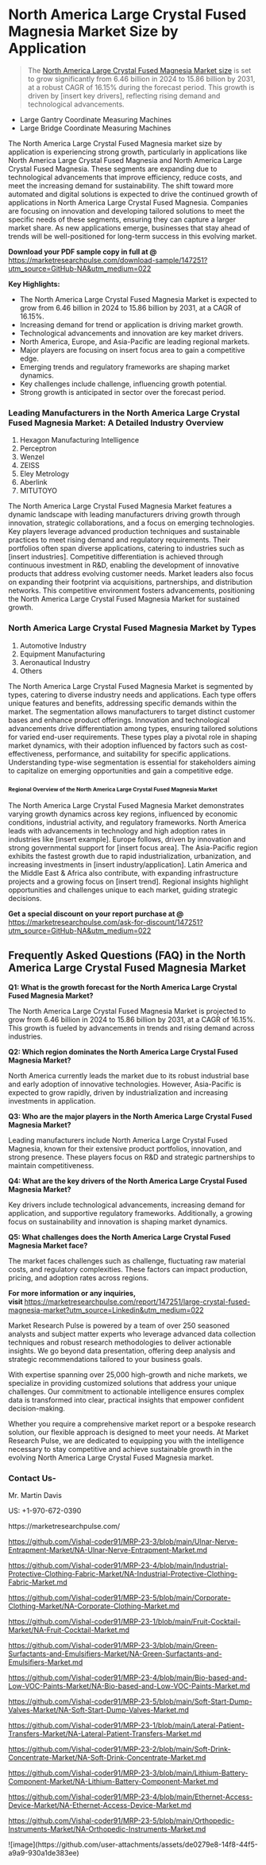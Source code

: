 <h1>North America Large Crystal Fused Magnesia Market&nbsp;Size by Application</h1><blockquote><p>The <a href="https://marketresearchpulse.com/download-sample/147251?utm_source=GitHub-NA&amp;utm_medium=022">North America Large Crystal Fused Magnesia Market size</a> is set to grow significantly from 6.46 billion in 2024 to 15.86 billion by 2031, at a robust CAGR of 16.15% during the forecast period. This growth is driven by [insert key drivers], reflecting rising demand and technological advancements.</p></blockquote><ul><li>Large Gantry Coordinate Measuring Machines<li> Large Bridge Coordinate Measuring Machines</li></ul><p>The North America Large Crystal Fused Magnesia market size by application is experiencing strong growth, particularly in applications like North America Large Crystal Fused Magnesia and North America Large Crystal Fused Magnesia. These segments are expanding due to technological advancements that improve efficiency, reduce costs, and meet the increasing demand for sustainability. The shift toward more automated and digital solutions is expected to drive the continued growth of applications in North America Large Crystal Fused Magnesia. Companies are focusing on innovation and developing tailored solutions to meet the specific needs of these segments, ensuring they can capture a larger market share. As new applications emerge, businesses that stay ahead of trends will be well-positioned for long-term success in this evolving market.</p><p><strong>Download your PDF sample copy in full at @ </strong><a href="https://marketresearchpulse.com/download-sample/147251?utm_source=GitHub-NA&amp;utm_medium=022">https://marketresearchpulse.com/download-sample/147251?utm_source=GitHub-NA&amp;utm_medium=022</a></p><p><strong>Key Highlights: </strong></p><ul><li>The North America Large Crystal Fused Magnesia Market is expected to grow from 6.46 billion in 2024 to 15.86 billion by 2031, at a CAGR of 16.15%.</li><li>Increasing demand for trend or application is driving market growth.</li><li>Technological advancements and innovation are key market drivers.</li><li>North America, Europe, and Asia-Pacific are leading regional markets.</li><li>Major players are focusing on insert focus area to gain a competitive edge.</li><li>Emerging trends and regulatory frameworks are shaping market dynamics.</li><li>Key challenges include challenge, influencing growth potential.</li><li>Strong growth is anticipated in sector over the forecast period.</li></ul><h3>Leading Manufacturers in the North America Large Crystal Fused Magnesia Market: A Detailed Industry Overview</h3><ol><li>Hexagon Manufacturing Intelligence</li><li>Perceptron</li><li>Wenzel</li><li>ZEISS</li><li>Eley Metrology</li><li>Aberlink</li><li>MITUTOYO</li></ol><div class="flex max-w-full flex-col flex-grow"><div class="min-h-8 text-message flex w-full flex-col items-end gap-2 whitespace-normal break-words [.text-message+&amp;]:mt-5" dir="auto" data-message-author-role="assistant" data-message-id="fd8432e4-4910-450d-b182-61b7bfb0a01f" data-message-model-slug="gpt-4o"><div class="flex w-full flex-col gap-1 empty:hidden first:pt-[3px]"><div class="markdown prose w-full break-words dark:prose-invert light"><p>The North America Large Crystal Fused Magnesia Market features a dynamic landscape with leading manufacturers driving growth through innovation, strategic collaborations, and a focus on emerging technologies. Key players leverage advanced production techniques and sustainable practices to meet rising demand and regulatory requirements. Their portfolios often span diverse applications, catering to industries such as [insert industries]. Competitive differentiation is achieved through continuous investment in R&amp;D, enabling the development of innovative products that address evolving customer needs. Market leaders also focus on expanding their footprint via acquisitions, partnerships, and distribution networks. This competitive environment fosters advancements, positioning the North America Large Crystal Fused Magnesia Market for sustained growth.</p></div></div></div></div><h3>North America Large Crystal Fused Magnesia Market by Types</h3><ol><li>Automotive Industry<li> Equipment Manufacturing<li> Aeronautical Industry<li> Others</li></ol><div class="flex max-w-full flex-col flex-grow"><div class="min-h-8 text-message flex w-full flex-col items-end gap-2 whitespace-normal break-words [.text-message+&amp;]:mt-5" dir="auto" data-message-author-role="assistant" data-message-id="084470be-0bb7-4664-bddf-5156b4f41249" data-message-model-slug="gpt-4o-mini"><div class="flex w-full flex-col gap-1 empty:hidden first:pt-[3px]"><div class="markdown prose w-full break-words dark:prose-invert light"><p>The North America Large Crystal Fused Magnesia Market is segmented by types, catering to diverse industry needs and applications. Each type offers unique features and benefits, addressing specific demands within the market. The segmentation allows manufacturers to target distinct customer bases and enhance product offerings. Innovation and technological advancements drive differentiation among types, ensuring tailored solutions for varied end-user requirements. These types play a pivotal role in shaping market dynamics, with their adoption influenced by factors such as cost-effectiveness, performance, and suitability for specific applications. Understanding type-wise segmentation is essential for stakeholders aiming to capitalize on emerging opportunities and gain a competitive edge.</p></div></div></div></div><h3><span style="font-size: 11px;">Regional Overview of the North America Large Crystal Fused Magnesia Market</span></h3><div class="flex max-w-full flex-col flex-grow"><div class="min-h-8 text-message flex w-full flex-col items-end gap-2 whitespace-normal break-words [.text-message+&amp;]:mt-5" dir="auto" data-message-author-role="assistant" data-message-id="e9038762-ce64-4e30-91c9-9bd413514231" data-message-model-slug="gpt-4o-mini"><div class="flex w-full flex-col gap-1 empty:hidden first:pt-[3px]"><div class="markdown prose w-full break-words dark:prose-invert light"><p>The North America Large Crystal Fused Magnesia Market demonstrates varying growth dynamics across key regions, influenced by economic conditions, industrial activity, and regulatory frameworks. North America leads with advancements in technology and high adoption rates in industries like [insert example]. Europe follows, driven by innovation and strong governmental support for [insert focus area]. The Asia-Pacific region exhibits the fastest growth due to rapid industrialization, urbanization, and increasing investments in [insert industry/application]. Latin America and the Middle East &amp; Africa also contribute, with expanding infrastructure projects and a growing focus on [insert trend]. Regional insights highlight opportunities and challenges unique to each market, guiding strategic decisions.</p></div></div></div></div><p><strong>Get a special discount on your report purchase at @ </strong><a href="https://marketresearchpulse.com/ask-for-discount/147251?utm_source=GitHub-NA&amp;utm_medium=022">https://marketresearchpulse.com/ask-for-discount/147251?utm_source=GitHub-NA&amp;utm_medium=022</a></p><h2>Frequently Asked Questions (FAQ) in the North America Large Crystal Fused Magnesia Market</h2><p><strong>Q1: What is the growth forecast for the North America Large Crystal Fused Magnesia Market?</strong></p><p>The North America Large Crystal Fused Magnesia Market is projected to grow from 6.46 billion in 2024 to 15.86 billion by 2031, at a CAGR of 16.15%. This growth is fueled by advancements in trends and rising demand across industries.</p><p><strong>Q2: Which region dominates the North America Large Crystal Fused Magnesia Market?</strong></p><p>North America currently leads the market due to its robust industrial base and early adoption of innovative technologies. However, Asia-Pacific is expected to grow rapidly, driven by industrialization and increasing investments in application.</p><p><strong>Q3: Who are the major players in the North America Large Crystal Fused Magnesia Market?</strong></p><p>Leading manufacturers include North America Large Crystal Fused Magnesia, known for their extensive product portfolios, innovation, and strong presence. These players focus on R&amp;D and strategic partnerships to maintain competitiveness.</p><p><strong>Q4: What are the key drivers of the North America Large Crystal Fused Magnesia Market?</strong></p><p>Key drivers include technological advancements, increasing demand for application, and supportive regulatory frameworks. Additionally, a growing focus on sustainability and innovation is shaping market dynamics.</p><p><strong>Q5: What challenges does the North America Large Crystal Fused Magnesia Market face?</strong></p><p>The market faces challenges such as challenge, fluctuating raw material costs, and regulatory complexities. These factors can impact production, pricing, and adoption rates across regions.</p><p><strong>For more information or any inquiries, visit&nbsp;</strong><a href="https://marketresearchpulse.com/report/147251/large-crystal-fused-magnesia-market?utm_source=Linkedin&utm_medium=022">https://marketresearchpulse.com/report/147251/large-crystal-fused-magnesia-market?utm_source=Linkedin&utm_medium=022</a></p><p>Market Research Pulse is powered by a team of over 250 seasoned analysts and subject matter experts who leverage advanced data collection techniques and robust research methodologies to deliver actionable insights. We go beyond data presentation, offering deep analysis and strategic recommendations tailored to your business goals.</p><p>With expertise spanning over 25,000 high-growth and niche markets, we specialize in providing customized solutions that address your unique challenges. Our commitment to actionable intelligence ensures complex data is transformed into clear, practical insights that empower confident decision-making.</p><p>Whether you require a comprehensive market report or a bespoke research solution, our flexible approach is designed to meet your needs. At Market Research Pulse, we are dedicated to equipping you with the intelligence necessary to stay competitive and achieve sustainable growth in the evolving North America Large Crystal Fused Magnesia market.</p><h3><strong>Contact Us-</strong></h3><p>Mr. Martin Davis</p><p>US: +1-970-672-0390</p><p>https://marketresearchpulse.com/</p><p><a href="https://github.com/Vishal-coder91/MRP-23-3/blob/main/Ulnar-Nerve-Entrapment-Market/NA-Ulnar-Nerve-Entrapment-Market.md">https://github.com/Vishal-coder91/MRP-23-3/blob/main/Ulnar-Nerve-Entrapment-Market/NA-Ulnar-Nerve-Entrapment-Market.md</a></p><p><a href="https://github.com/Vishal-coder91/MRP-23-4/blob/main/Industrial-Protective-Clothing-Fabric-Market/NA-Industrial-Protective-Clothing-Fabric-Market.md">https://github.com/Vishal-coder91/MRP-23-4/blob/main/Industrial-Protective-Clothing-Fabric-Market/NA-Industrial-Protective-Clothing-Fabric-Market.md</a></p><p><a href="https://github.com/Vishal-coder91/MRP-23-5/blob/main/Corporate-Clothing-Market/NA-Corporate-Clothing-Market.md">https://github.com/Vishal-coder91/MRP-23-5/blob/main/Corporate-Clothing-Market/NA-Corporate-Clothing-Market.md</a></p><p><a href="https://github.com/Vishal-coder91/MRP-23-1/blob/main/Fruit-Cocktail-Market/NA-Fruit-Cocktail-Market.md">https://github.com/Vishal-coder91/MRP-23-1/blob/main/Fruit-Cocktail-Market/NA-Fruit-Cocktail-Market.md</a></p><p><a href="https://github.com/Vishal-coder91/MRP-23-3/blob/main/Green-Surfactants-and-Emulsifiers-Market/NA-Green-Surfactants-and-Emulsifiers-Market.md">https://github.com/Vishal-coder91/MRP-23-3/blob/main/Green-Surfactants-and-Emulsifiers-Market/NA-Green-Surfactants-and-Emulsifiers-Market.md</a></p><p><a href="https://github.com/Vishal-coder91/MRP-23-4/blob/main/Bio-based-and-Low-VOC-Paints-Market/NA-Bio-based-and-Low-VOC-Paints-Market.md">https://github.com/Vishal-coder91/MRP-23-4/blob/main/Bio-based-and-Low-VOC-Paints-Market/NA-Bio-based-and-Low-VOC-Paints-Market.md</a></p><p><a href="https://github.com/Vishal-coder91/MRP-23-5/blob/main/Soft-Start-Dump-Valves-Market/NA-Soft-Start-Dump-Valves-Market.md">https://github.com/Vishal-coder91/MRP-23-5/blob/main/Soft-Start-Dump-Valves-Market/NA-Soft-Start-Dump-Valves-Market.md</a></p><p><a href="https://github.com/Vishal-coder91/MRP-23-1/blob/main/Lateral-Patient-Transfers-Market/NA-Lateral-Patient-Transfers-Market.md">https://github.com/Vishal-coder91/MRP-23-1/blob/main/Lateral-Patient-Transfers-Market/NA-Lateral-Patient-Transfers-Market.md</a></p><p><a href="https://github.com/Vishal-coder91/MRP-23-2/blob/main/Soft-Drink-Concentrate-Market/NA-Soft-Drink-Concentrate-Market.md">https://github.com/Vishal-coder91/MRP-23-2/blob/main/Soft-Drink-Concentrate-Market/NA-Soft-Drink-Concentrate-Market.md</a></p><p><a href="https://github.com/Vishal-coder91/MRP-23-3/blob/main/Lithium-Battery-Component-Market/NA-Lithium-Battery-Component-Market.md">https://github.com/Vishal-coder91/MRP-23-3/blob/main/Lithium-Battery-Component-Market/NA-Lithium-Battery-Component-Market.md</a></p><p><a href="https://github.com/Vishal-coder91/MRP-23-4/blob/main/Ethernet-Access-Device-Market/NA-Ethernet-Access-Device-Market.md">https://github.com/Vishal-coder91/MRP-23-4/blob/main/Ethernet-Access-Device-Market/NA-Ethernet-Access-Device-Market.md</a></p><p><a href="https://github.com/Vishal-coder91/MRP-23-5/blob/main/Orthopedic-Instruments-Market/NA-Orthopedic-Instruments-Market.md">https://github.com/Vishal-coder91/MRP-23-5/blob/main/Orthopedic-Instruments-Market/NA-Orthopedic-Instruments-Market.md</a></p>
![image](https://github.com/user-attachments/assets/de0279e8-14f8-44f5-a9a9-930a1de383ee)

